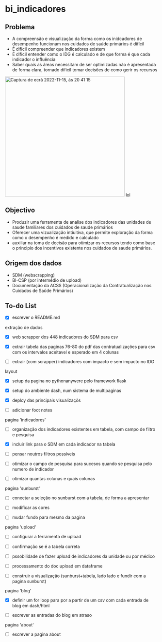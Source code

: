 # bi_indicadores

## Problema
- A compreensão e visualização da forma como os inidcadores de desempenho funcionam nos cuidados de saúde primários é difícil
- É dificil compreender que indicadores existem
- É dificil entender como o IDG é calculado e de que forma é que cada indicador o influência
- Saber quais as áreas necessitam de ser optimizadas não é apresentada de forma clara, tornado dificil tomar decisões de como gerir os recursos
<img width="394" alt="Captura de ecrã 2022-11-15, às 20 41 15" src="https://user-images.githubusercontent.com/43778648/202021100-7f83e3fd-1c82-4938-8c33-e89c9f4dee2e.png">
lol


## Objectivo
- Produzir uma ferramenta de analise dos indicadores das unidades de saude familiares dos cuidados de saude primários
- Oferecer uma vizualização intiuitiva, que permite exploração da forma como o desempenho é medido e calculado
- auxiliar na toma de decisão para otimizar os recursos tendo como base o principio dos incentivos existente nos cuidados de saude primários. 

## Origem dos dados
- SDM (webscrapping)
- BI-CSP (por intermédio de upload)
- Documentação da ACSS (Operacionalização da Contratualização nos Cuidados de Saúde Primários)

## To-do List
  - [x] escrever o README.md 

extração de dados
  - [x] web scrapper dos 448 indicadores do SDM para csv
  - [x] extrair tabela das paginas 76-80 do pdf das contratualizações para csv com os intervalos aceitavel e esperado em 4 colunas
  - [ ] extrair (com scrapper) indicadores com impacto e sem impacto no IDG


layout
  - [x] setup da pagina no pythonanywere pelo framework flask
  - [x] setup do ambiente dash, num sistema de multipaginas
  - [x] deploy das principais visualizaçõs
  - [ ] adicionar foot notes


pagina 'indicadores'
  - [ ] organização dos indicadores existentes em tabela, com campo de filtro e pesquisa
  - [x] incluir link para o SDM em cada indicador na tabela
  - [ ] pensar noutros filtros possíveis
  - [ ] otimizar o campo de pesquisa para sucesos quando se pesquisa pelo numero de indicador
  - [ ] otimizar quantas colunas e quais colunas


pagina 'sunburst'
  - [ ] conectar a seleção no sunburst com a tabela, de forma a apresentar
  - [ ] modificar as cores
  - [ ] mudar fundo para mesmo da pagina


pagina 'upload'
  - [ ] configurar a ferramenta de upload
  - [ ] confirmação se é a tabela correta
  - [ ] pssobilidade de fazer upload de indicadores da unidade ou por médico
  - [ ] processamento do doc upload em dataframe
  - [ ] construir a visualização (sunburst+tabela, lado lado e fundir com a pagina sunburst)


pagina 'blog'
  - [x] definir um for loop para por a partir de um csv com cada entrada de blog em dash/html
  - [ ] escrever as entradas do blog em atraso


pagina 'about'
  - [ ] escrever a pagina about
